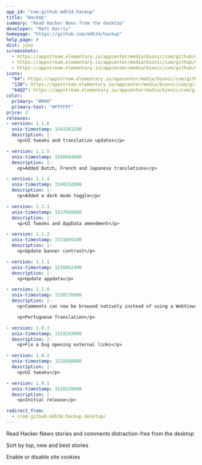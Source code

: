 ```yaml
---
app_id: "com.github.mdh34.hackup"
title: "HackUp"
summary: "Read Hacker News from the desktop"
developer: "Matt Harris"
homepage: "https://github.com/mdh34/hackup"
help_page: #
dist: juno
screenshots:
  - https://appstream.elementary.io/appcenter/media/bionic/com/github/mdh34.hackup/3C8AE08C642F5DF3214B4654ECAD5445/screenshots/image-1_orig.png
  - https://appstream.elementary.io/appcenter/media/bionic/com/github/mdh34.hackup/3C8AE08C642F5DF3214B4654ECAD5445/screenshots/image-2_orig.png
  - https://appstream.elementary.io/appcenter/media/bionic/com/github/mdh34.hackup/3C8AE08C642F5DF3214B4654ECAD5445/screenshots/image-3_orig.png
icons:
  "64": https://appstream.elementary.io/appcenter/media/bionic/com/github/mdh34.hackup/3C8AE08C642F5DF3214B4654ECAD5445/icons/64x64/com.github.mdh34.hackup_com.github.mdh34.hackup.png
  "128": https://appstream.elementary.io/appcenter/media/bionic/com/github/mdh34.hackup/3C8AE08C642F5DF3214B4654ECAD5445/icons/128x128/com.github.mdh34.hackup_com.github.mdh34.hackup.png
  "64@2": https://appstream.elementary.io/appcenter/media/bionic/com/github/mdh34.hackup/3C8AE08C642F5DF3214B4654ECAD5445/icons/64x64@2/com.github.mdh34.hackup_com.github.mdh34.hackup.png
color:
  primary: "#000"
  primary-text: "#FFFFFF"
price: 2
releases:
- version: 1.1.6
  unix-timestamp: 1543363200
  description: |-
    <p>UI tweaks and translation updates</p>

- version: 1.1.5
  unix-timestamp: 1540684800
  description: |-
    <p>Added Dutch, French and Japanese translations</p>

- version: 1.1.4
  unix-timestamp: 1540252800
  description: |-
    <p>Added a dark mode toggle</p>

- version: 1.1.3
  unix-timestamp: 1537660800
  description: |-
    <p>UI Tweaks and AppData amendment</p>

- version: 1.1.2
  unix-timestamp: 1531699200
  description: |-
    <p>Update banner contrast</p>

- version: 1.1.1
  unix-timestamp: 1530662400
  description: |-
    <p>Update appdata</p>

- version: 1.1.0
  unix-timestamp: 1530576000
  description: |-
    <p>Comments can now be browsed natively instead of using a WebView</p>

    <p>Portuguese Translation</p>

- version: 1.0.3
  unix-timestamp: 1529193600
  description: |-
    <p>Fix a bug opening external links</p>

- version: 1.0.2
  unix-timestamp: 1528588800
  description: |-
    <p>UI tweaks</p>

- version: 1.0.1
  unix-timestamp: 1528329600
  description: |-
    <p>Initial release</p>

redirect_from:
  - /com.github.mdh34.hackup.desktop/
---
```

<p>Read Hacker News stories and comments distraction-free from the desktop</p>
<p>Sort by top, new and best stories</p>
<p>Enable or disable site cookies</p>
